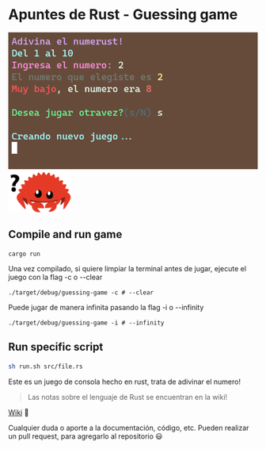 # Apuntes de Rust - Guessing game 


<img src="./assets/preview-game.png"> 

<img src="./assets/ferris-confused.png" width="25%" alt="ferris-rust-mascot">

## Compile and run game

```
cargo run
```

Una vez compilado, si quiere limpiar la terminal antes de jugar, ejecute el juego con la flag -c o --clear 

```
./target/debug/guessing-game -c # --clear
```

Puede jugar de manera infinita pasando la flag -i o --infinity

```
./target/debug/guessing-game -i # --infinity

```

## Run specific script

```sh
sh run.sh src/file.rs
```

Este es un juego de consola hecho en rust, trata de adivinar el numero!

> Las notas sobre el lenguaje de Rust se encuentran en la wiki!

[Wiki](https://github.com/Tylung/rust-apuntes/wiki) 🦀

Cualquier duda o aporte a la documentación, código, etc. Pueden realizar un pull request, para agregarlo al repositorio :smiley: 
